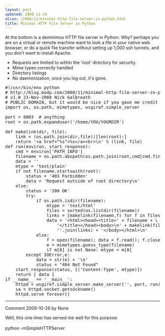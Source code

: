 ```yaml
---
layout: post
updated: 2008-11-24
alias: /2008/11/minimal-http-file-server-in-python.html
title: Minimal HTTP File Server in Python
---
```

<p>
At the bottom is a deminimus HTTP file server in Python.  Why?  perhaps you are on a virtual or remote machine  want to look a file in your native web browser, or do a quick file transfer without setting up 1,000 ssh tunnels,  and you don't want to install Apache.
</p>
<ul>
<li>Requests are limited to within the 'root' directory for security.</li>
<li>Mime types correctly handled</li>
<li>Directory listings</li>
<lI>No daemonization, once you log out, it's gone.</li>
</ul>

<pre>
#!/usr/bin/env python
# http://blog.modp.com/2008/11/minimal-http-file-server-in-python.html
# v1.0 23-Nov-2008 Nick Galbreath
# PUBLIC DOMAIN, but it would be nice if you gave me credit ;-)                      
import os, os.path, mimetypes, wsgiref.simple_server

port = 8003  # anything
root = os.path.expanduser('/home/YOU/YOURDIR')

def makelink(dir, file):
    link = (os.path.join(dir,file))[len(root):]
    return '&lt;a href="%s"&gt;%s&lt;/a&gt;&lt;br&gt;\n' % (link, file)
def run(environ, start_response):
    cmd = environ['PATH_INFO']
    filename = os.path.abspath(os.path.join(root,cmd[cmd.find('/')+1:]))
    data = ''
    mtype = 'text/plain'
    if not filename.startswith(root):
        status = '403 Forbidden'
        data = 'Request outside of root directory\n'
    else:
        status = '200 OK'
        try:
            if os.path.isdir(filename):
                mtype = 'text/html'
                files = sorted(os.listdir(filename))
                links = [makelink(filename,f) for f in files]
                data = '&lt;html&gt;&lt;head&gt;&lt;title&gt;' + filename + \
                    '&lt;/title&gt;&lt;/head&gt;&lt;body&gt;\n' + makelink(filename, '..')+ \
                    ''.join(links) + '&lt;/body&gt;&lt;/html&gt;\n'
            else:
                f = open(filename); data = f.read(); f.close()
                m = mimetypes.guess_type(filename)
                if m[0] is not None: mtype = m[0]
        except IOError,e:
            data = str(e) + '\n'
            status = "404 Not Found"
    start_response(status, [('Content-Type', mtype)])
    return [ data ]
if __name__ == '__main__':
    httpd = wsgiref.simple_server.make_server('', port, run)
    sa = httpd.socket.getsockname()
    httpd.serve_forever()
</pre>

*****
Comment 2009-10-26 by None

Well, this one-liner has served me well for this purpose:<br /><br />python -mSimpleHTTPServer

